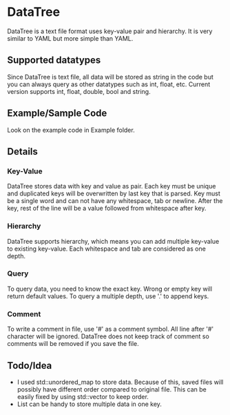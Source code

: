 # DataTree
DataTree is a text file format uses key-value pair and hierarchy. It is very similar to YAML but more simple than YAML.

## Supported datatypes
Since DataTree is text file, all data will be stored as string in the code but you can always query as other datatypes such as int, float, etc. 
Current version supports int, float, double, bool and string.

## Example/Sample Code
Look on the example code in Example folder.

## Details
### Key-Value
DataTree stores data with key and value as pair. Each key must be unique and duplicated keys will be overwritten by last key that is parsed. Key must be a single word and can not have any whitespace, tab or newline. After the key, rest of the line will be a value followed from whitespace after key.

### Hierarchy
DataTree supports hierarchy, which means you can add multiple key-value to existing key-value. Each whitespace and tab are considered as one depth.

### Query
To query data, you need to know the exact key. Wrong or empty key will return default values. To query a multiple depth, use '.' to append keys.

### Comment
To write a comment in file, use '#' as a comment symbol. All line after '#' character will be ignored. DataTree does not keep track of comment so comments will be removed if you save the file.

## Todo/Idea
- I used std::unordered_map to store data. Because of this, saved files will possibly have different order compared to original file. This can be easily fixed by using std::vector to keep order.
- List can be handy to store multiple data in one key.
